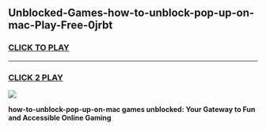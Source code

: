 
## Unblocked-Games-how-to-unblock-pop-up-on-mac-Play-Free-0jrbt
<h3>
<a href="https://premium76.site?title=how-to-unblock-pop-up-on-mac&ref=20M">CLICK TO PLAY</a></h3>
<hr>

<h3>
<a href="https://premium76.site?title=how-to-unblock-pop-up-on-mac&ref=20M">CLICK 2 PLAY</a>
  
</h3>

<a href="https://premium76.site?title=how-to-unblock-pop-up-on-mac&ref=19M"><img src="https://clearcache.store/games.png"></a>


**how-to-unblock-pop-up-on-mac games unblocked: Your Gateway to Fun and Accessible Online Gaming**

